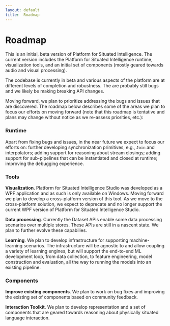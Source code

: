 ```yaml
---
layout: default
title:  Roadmap
---
```


# Roadmap

This is an initial, beta version of Platform for Situated Intelligence. The current version includes the Platform for Situated Intelligence runtime, visualization tools, and an initial set of components (mostly geared towards audio and visual processing).

The codebase is currently in beta and various aspects of the platform are at different levels of completion and robustness. The are probably still bugs and we likely be making breaking API changes. 

Moving forward, we plan to prioritize addressing the bugs and issues that are discovered. The roadmap below describes some of the areas we plan to focus our efforts on moving forward (note that this roadmap is tentative and plans may change without notice as we re-assess priorities, etc.):

### Runtime

Apart from fixing bugs and issues, in the near future we expect to focus our efforts on: further developing synchronization primitives, e.g., `Join` and interpolators; adding support for reasoning about stream closings; adding support for sub-pipelines that can be instantiated and closed at runtime; improving the debugging experience.


### Tools

__Visualization__. Platform for Situated Intelligence Studio was developed as a WPF application and as such is only available on Windows. Moving forward we plan to develop a cross-platform version of this tool. As we move to the cross-platform solution, we expect to deprecate and no longer support the current WPF version of Platform for Situated Intelligence Studio. 

__Data processing__. Currently the Dataset APIs enable some data processing scenarios over multiple stores. These APIs are still in a nascent state. We plan to further evolve these capabilies. 

__Learning__. We plan to develop infrastructure for supporting machine-learning scenarios. The infrastructure will be agnostic to and allow coupling a variety of learning engines, but will support the end-to-end ML development loop, from data collection, to feature engineering, model construction and evaluation, all the way to running the models into an existing pipeline. 

### Components

__Improve existing components__. We plan to work on bug fixes and improving the existing set of components based on community feedback. 

__Interaction Toolkit__. We plan to develop representation and a set of components that are geared towards reasoning about physically situated language interaction.